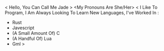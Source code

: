 < Hello, You Can Call Me Jade > 
<My Pronouns Are She/Her>
< I Like To Program, I Am Always Looking To Learn New Languages, I've Worked In :
- Rust
- Javescript
- (A Small Amount Of) C
- (A Handful Of) Lua
- Gml >

